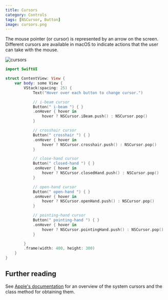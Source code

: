 ```yaml
---
title: Cursors
category: Controls
tags: [NSCursor, Button]
image: cursors.png
---
```


The mouse pointer (or cursor) is represented by an arrow on the screen. Different cursors are available in macOS to indicate actions that the user can take with the mouse.

![cursors](/swift-macos/images/cursors.png)

```swift
import SwiftUI

struct ContentView: View {
    var body: some View {
        VStack(spacing: 25) {
            Text("Hover over each button to change cursor.")

            // i-beam cursor
            Button(" i-beam ") { }
            .onHover { hover in
                hover ? NSCursor.iBeam.push() : NSCursor.pop()
            }

            // crosshair cursor
            Button(" crosshair ") { }
            .onHover { hover in
                hover ? NSCursor.crosshair.push() : NSCursor.pop()
            }

            // close-hand cursor
            Button(" closed-hand ") { }
            .onHover { hover in
                hover ? NSCursor.closedHand.push() : NSCursor.pop()
            }

            // open-hand cursor
            Button(" open-hand ") { }
            .onHover { hover in
                hover ? NSCursor.openHand.push() : NSCursor.pop()
            }

            // pointing-hand cursor
            Button(" pointing-hand ") { }
            .onHover { hover in
                hover ? NSCursor.pointingHand.push() : NSCursor.pop()
            }

        }
        .frame(width: 400, height: 300)
    }
}
```

## Further reading

See [Apple's documentation](https://developer.apple.com/documentation/appkit/nscursor) for an overview of the system cursors and the class method for obtaining them.

